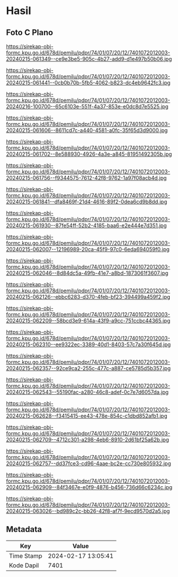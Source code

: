 # Hasil

## Foto C Plano

https://sirekap-obj-formc.kpu.go.id/678d/pemilu/pdpr/74/01/07/20/12/7401072012003-20240215-061349--ce9e3be5-905c-4b27-add9-d1e497b50b06.jpg

https://sirekap-obj-formc.kpu.go.id/678d/pemilu/pdpr/74/01/07/20/12/7401072012003-20240215-061441--0cb0b70b-5fb5-4062-b823-dc4eb9642fc3.jpg

https://sirekap-obj-formc.kpu.go.id/678d/pemilu/pdpr/74/01/07/20/12/7401072012003-20240216-100700--65c6103e-551f-4a37-853e-e0dc8d7e5525.jpg

https://sirekap-obj-formc.kpu.go.id/678d/pemilu/pdpr/74/01/07/20/12/7401072012003-20240215-061606--8611cd7c-a440-4581-a0fc-35f65d3d9000.jpg

https://sirekap-obj-formc.kpu.go.id/678d/pemilu/pdpr/74/01/07/20/12/7401072012003-20240215-061702--8e588930-4926-4a3e-a845-81951492305b.jpg

https://sirekap-obj-formc.kpu.go.id/678d/pemilu/pdpr/74/01/07/20/12/7401072012003-20240215-061756--f9344575-7612-42f8-9762-1a97f08acb4d.jpg

https://sirekap-obj-formc.kpu.go.id/678d/pemilu/pdpr/74/01/07/20/12/7401072012003-20240215-061841--dfa8469f-21d4-4616-89f2-0dea6cd9b8dd.jpg

https://sirekap-obj-formc.kpu.go.id/678d/pemilu/pdpr/74/01/07/20/12/7401072012003-20240215-061930--87fe54ff-52b2-4185-baa6-e2e444e7d351.jpg

https://sirekap-obj-formc.kpu.go.id/678d/pemilu/pdpr/74/01/07/20/12/7401072012003-20240215-062007--12196989-20ca-45f9-97c0-6eda694059f0.jpg

https://sirekap-obj-formc.kpu.go.id/678d/pemilu/pdpr/74/01/07/20/12/7401072012003-20240215-062046--8d84dc5a-49fb-41e7-a8bd-1873061f3607.jpg

https://sirekap-obj-formc.kpu.go.id/678d/pemilu/pdpr/74/01/07/20/12/7401072012003-20240215-062126--ebbc6283-d370-4feb-bf23-394499a459f2.jpg

https://sirekap-obj-formc.kpu.go.id/678d/pemilu/pdpr/74/01/07/20/12/7401072012003-20240215-062209--58bcd3e9-614a-43f9-a9cc-751ccbc44365.jpg

https://sirekap-obj-formc.kpu.go.id/678d/pemilu/pdpr/74/01/07/20/12/7401072012003-20240215-062310--ee9322ec-3389-40d1-8403-57c7a30f645d.jpg

https://sirekap-obj-formc.kpu.go.id/678d/pemilu/pdpr/74/01/07/20/12/7401072012003-20240215-062357--92ce9ca2-255c-477c-a887-ce5785d5b357.jpg

https://sirekap-obj-formc.kpu.go.id/678d/pemilu/pdpr/74/01/07/20/12/7401072012003-20240215-062543--55190fac-a280-46c8-adef-0c7e7d6057da.jpg

https://sirekap-obj-formc.kpu.go.id/678d/pemilu/pdpr/74/01/07/20/12/7401072012003-20240215-062628--f3415415-ee43-478e-854c-c1dbd852afb1.jpg

https://sirekap-obj-formc.kpu.go.id/678d/pemilu/pdpr/74/01/07/20/12/7401072012003-20240215-062709--4712c301-a298-4eb6-8910-2d61bf25a62b.jpg

https://sirekap-obj-formc.kpu.go.id/678d/pemilu/pdpr/74/01/07/20/12/7401072012003-20240215-062757--dd37fce3-cd96-4aae-bc2e-cc730e805932.jpg

https://sirekap-obj-formc.kpu.go.id/678d/pemilu/pdpr/74/01/07/20/12/7401072012003-20240215-062909--84f3467e-e0f9-4876-b456-736d66c6234c.jpg

https://sirekap-obj-formc.kpu.go.id/678d/pemilu/pdpr/74/01/07/20/12/7401072012003-20240215-063026--bd989c2c-bb26-42f8-af7f-9ecd9570d2a5.jpg


## Metadata

| Key        | Value               |
| ---------- | ------------------- |
| Time Stamp | 2024-02-17 13:05:41 |
| Kode Dapil | 7401                |




